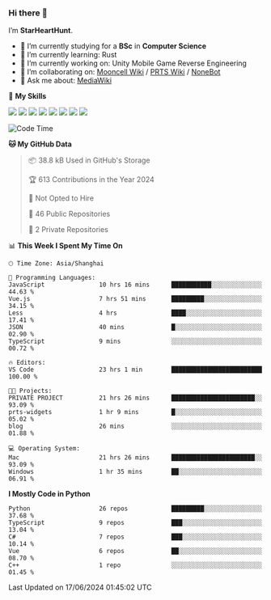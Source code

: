 ### Hi there 👋

I’m **StarHeartHunt**.

- 🏫 I’m currently studying for a **BSc** in **Computer Science**
- 🌱 I’m currently learning: Rust
- 🔭 I’m currently working on: Unity Mobile Game Reverse Engineering
- 👯 I’m collaborating on: [Mooncell Wiki](https://fgo.wiki/) / [PRTS Wiki](http://prts.wiki/) / [NoneBot](https://github.com/nonebot)
- 💬 Ask me about: [MediaWiki](https://www.mediawiki.org)

🌟 **My Skills**

![](https://img.shields.io/badge/-Python-3e74a2?style=flat-square&logo=Python&logoColor=fff)
![](https://img.shields.io/badge/-Node.js-339933?style=flat-square&logo=node.js&logoColor=fff)
![](https://img.shields.io/badge/-Vue-4fc08d?style=flat-square&logo=vue.js&logoColor=fff)
![](https://img.shields.io/badge/-React-2d98ce?style=flat-square&logo=React&logoColor=fff)
![](https://img.shields.io/badge/-TypeScript-3178C6?style=flat-square&logo=TypeScript&logoColor=fff)
![](https://img.shields.io/badge/-Docker-2496ED?style=flat-square&logo=Docker&logoColor=fff)
![](https://img.shields.io/badge/-Linux-000000?style=flat-square&logo=Linux&logoColor=fff)
![](https://img.shields.io/badge/-Dotnet-512bd4?style=flat-square&logo=.net&logoColor=fff)

<!--START_SECTION:waka-->
![Code Time](http://img.shields.io/badge/Code%20Time-1%2C096%20hrs%2021%20mins-blue)

**🐱 My GitHub Data** 

> 📦 38.8 kB Used in GitHub's Storage 
 > 
> 🏆 613 Contributions in the Year 2024
 > 
> 🚫 Not Opted to Hire
 > 
> 📜 46 Public Repositories 
 > 
> 🔑 2 Private Repositories 
 > 
📊 **This Week I Spent My Time On** 

```text
🕑︎ Time Zone: Asia/Shanghai

💬 Programming Languages: 
JavaScript               10 hrs 16 mins      ███████████░░░░░░░░░░░░░░   44.63 % 
Vue.js                   7 hrs 51 mins       █████████░░░░░░░░░░░░░░░░   34.15 % 
Less                     4 hrs               ████░░░░░░░░░░░░░░░░░░░░░   17.41 % 
JSON                     40 mins             █░░░░░░░░░░░░░░░░░░░░░░░░   02.90 % 
TypeScript               9 mins              ░░░░░░░░░░░░░░░░░░░░░░░░░   00.72 % 

🔥 Editors: 
VS Code                  23 hrs 1 min        █████████████████████████   100.00 % 

🐱‍💻 Projects: 
PRIVATE PROJECT          21 hrs 26 mins      ███████████████████████░░   93.09 % 
prts-widgets             1 hr 9 mins         █░░░░░░░░░░░░░░░░░░░░░░░░   05.02 % 
blog                     26 mins             ░░░░░░░░░░░░░░░░░░░░░░░░░   01.88 % 

💻 Operating System: 
Mac                      21 hrs 26 mins      ███████████████████████░░   93.09 % 
Windows                  1 hr 35 mins        ██░░░░░░░░░░░░░░░░░░░░░░░   06.91 % 
```

**I Mostly Code in Python** 

```text
Python                   26 repos            █████████░░░░░░░░░░░░░░░░   37.68 % 
TypeScript               9 repos             ███░░░░░░░░░░░░░░░░░░░░░░   13.04 % 
C#                       7 repos             ███░░░░░░░░░░░░░░░░░░░░░░   10.14 % 
Vue                      6 repos             ██░░░░░░░░░░░░░░░░░░░░░░░   08.70 % 
C++                      1 repo              ░░░░░░░░░░░░░░░░░░░░░░░░░   01.45 % 
```




 Last Updated on 17/06/2024 01:45:02 UTC
<!--END_SECTION:waka-->
